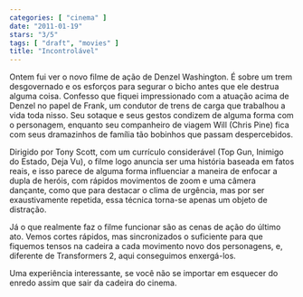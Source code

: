 ```yaml
---
categories: [ "cinema" ]
date: "2011-01-19"
stars: "3/5"
tags: [ "draft", "movies" ]
title: "Incontrolável"
---
```

Ontem fui ver o novo filme de ação de Denzel Washington. É sobre
um trem desgovernado e os esforços para segurar o bicho antes que ele
destrua alguma coisa. Confesso que fiquei impressionado com a atuação
acima de Denzel no papel de Frank, um condutor de trens de carga que
trabalhou a vida toda nisso. Seu sotaque e seus gestos condizem de
alguma forma com o personagem, enquanto seu companheiro de viagem Will
(Chris Pine) fica com seus dramazinhos de família tão bobinhos que
passam despercebidos.

Dirigido por Tony Scott, com um currículo considerável (Top Gun,
Inimigo do Estado, Deja Vu), o filme logo anuncia ser uma história
baseada em fatos reais, e isso parece de alguma forma influenciar a
maneira de enfocar a dupla de heróis, com rápidos movimentos de zoom
e uma câmera dançante, como que para destacar o clima de urgência,
mas por ser exaustivamente repetida, essa técnica torna-se apenas um
objeto de distração.

Já o que realmente faz o filme funcionar são as cenas de ação do
último ato. Vemos cortes rápidos, mas sincronizados o suficiente para
que fiquemos tensos na cadeira a cada movimento novo dos personagens,
e, diferente de Transformers 2, aqui conseguimos enxergá-los.

Uma experiência interessante, se você não se importar em esquecer do
enredo assim que sair da cadeira do cinema.

